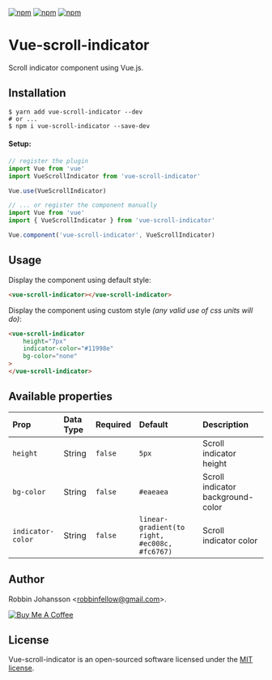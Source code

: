 [![npm](https://img.shields.io/npm/v/vue-scroll-indicator.svg)](https://www.npmjs.com/package/vue-scroll-indicator)
[![npm](https://img.shields.io/npm/dt/vue-scroll-indicator.svg)](https://www.npmjs.com/package/vue-scroll-indicator)
[![npm](https://img.shields.io/npm/l/vue-scroll-indicator.svg)](https://www.npmjs.com/package/vue-scroll-indicator)

# Vue-scroll-indicator
Scroll indicator component using Vue.js.

## Installation
```shell
$ yarn add vue-scroll-indicator --dev
# or ...
$ npm i vue-scroll-indicator --save-dev
```

#### Setup:

```javascript
// register the plugin
import Vue from 'vue'
import VueScrollIndicator from 'vue-scroll-indicator'

Vue.use(VueScrollIndicator)

// ... or register the component manually
import Vue from 'vue'
import { VueScrollIndicator } from 'vue-scroll-indicator'

Vue.component('vue-scroll-indicator', VueScrollIndicator)
```

## Usage

Display the component using default style:

```html
<vue-scroll-indicator></vue-scroll-indicator>
```

Display the component using custom style _(any valid use of css units will do)_:

```html
<vue-scroll-indicator
    height="7px"
    indicator-color="#11998e"
    bg-color="none"
>
</vue-scroll-indicator>
```

## Available properties

| Prop | Data Type | Required | Default | Description
| :--- | :--- | :--- | :--- | :--- |
| `height` | String | `false` | `5px` | Scroll indicator height
| `bg-color` | String | `false` | `#eaeaea` | Scroll indicator background-color
| `indicator-color` | String | `false` | `linear-gradient(to right, #ec008c, #fc6767)` | Scroll indicator color

## Author

Robbin Johansson \<robbinfellow@gmail.com>.

[![Buy Me A Coffee](https://www.buymeacoffee.com/assets/img/custom_images/orange_img.png)](https://www.buymeacoffee.com/robbinfellow)

## License

Vue-scroll-indicator is an open-sourced software licensed under the [MIT license](http://opensource.org/licenses/MIT).
